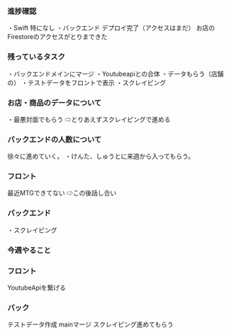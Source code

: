 ### 進捗確認 
・Swift 特になし
・バックエンド デプロイ完了（アクセスはまだ）
お店のFirestoreのアクセスがとりまできた

### 残っているタスク 
<!-- ・バックのデプロイ  -->
<!-- ・単純にわからない　Firestoreに詰まって -->
<!-- ・Firestore -->
・バックエンドメインにマージ
・Youtubeapiとの合体
・データもらう（店舗の）
・テストデータをフロントで表示
・スクレイピング

### お店・商品のデータについて
・最悪対面でもらう
⇨とりあえずスクレイピングで進める

### バックエンドの人数について
徐々に進めていく。
・けんた、しゅうとに来週から入ってもらう。

### フロント
最近MTGできてない
⇨この後話し合い

### バックエンド
・スクレイピング
### 今週やること
### フロント
YoutubeApiを繋げる
### バック
テストデータ作成
mainマージ
スクレイピング進めてもらう

